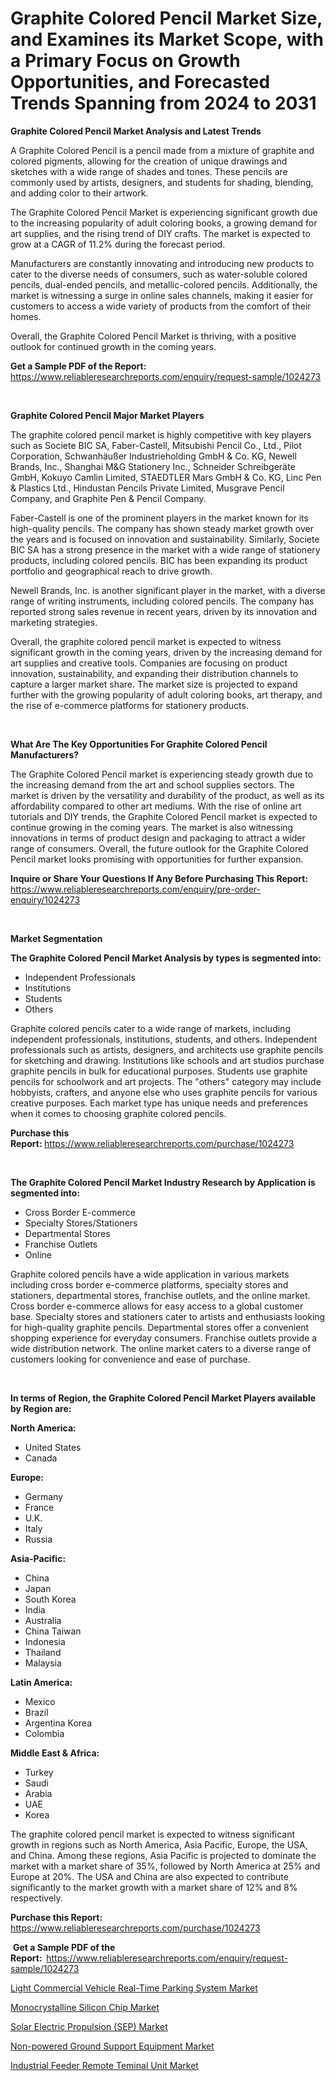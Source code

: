 <p><h1>Graphite Colored Pencil Market Size, and Examines its Market Scope, with a Primary Focus on Growth Opportunities, and Forecasted Trends Spanning from 2024 to 2031</h1></p><p><strong>Graphite Colored Pencil Market Analysis and Latest Trends</strong></p>
<p><p>A Graphite Colored Pencil is a pencil made from a mixture of graphite and colored pigments, allowing for the creation of unique drawings and sketches with a wide range of shades and tones. These pencils are commonly used by artists, designers, and students for shading, blending, and adding color to their artwork.</p><p>The Graphite Colored Pencil Market is experiencing significant growth due to the increasing popularity of adult coloring books, a growing demand for art supplies, and the rising trend of DIY crafts. The market is expected to grow at a CAGR of 11.2% during the forecast period.</p><p>Manufacturers are constantly innovating and introducing new products to cater to the diverse needs of consumers, such as water-soluble colored pencils, dual-ended pencils, and metallic-colored pencils. Additionally, the market is witnessing a surge in online sales channels, making it easier for customers to access a wide variety of products from the comfort of their homes.</p><p>Overall, the Graphite Colored Pencil Market is thriving, with a positive outlook for continued growth in the coming years.</p></p>
<p><strong>Get a Sample PDF of the Report:&nbsp;</strong> <a href="https://www.reliableresearchreports.com/enquiry/request-sample/1024273">https://www.reliableresearchreports.com/enquiry/request-sample/1024273</a></p>
<p>&nbsp;</p>
<p><strong>Graphite Colored Pencil Major Market Players</strong></p>
<p><p>The graphite colored pencil market is highly competitive with key players such as Societe BIC SA, Faber-Castell, Mitsubishi Pencil Co., Ltd., Pilot Corporation, Schwanhäußer Industrieholding GmbH & Co. KG, Newell Brands, Inc., Shanghai M&G Stationery Inc., Schneider Schreibgeräte GmbH, Kokuyo Camlin Limited, STAEDTLER Mars GmbH & Co. KG, Linc Pen & Plastics Ltd., Hindustan Pencils Private Limited, Musgrave Pencil Company, and Graphite Pen & Pencil Company.</p><p>Faber-Castell is one of the prominent players in the market known for its high-quality pencils. The company has shown steady market growth over the years and is focused on innovation and sustainability. Similarly, Societe BIC SA has a strong presence in the market with a wide range of stationery products, including colored pencils. BIC has been expanding its product portfolio and geographical reach to drive growth.</p><p>Newell Brands, Inc. is another significant player in the market, with a diverse range of writing instruments, including colored pencils. The company has reported strong sales revenue in recent years, driven by its innovation and marketing strategies.</p><p>Overall, the graphite colored pencil market is expected to witness significant growth in the coming years, driven by the increasing demand for art supplies and creative tools. Companies are focusing on product innovation, sustainability, and expanding their distribution channels to capture a larger market share. The market size is projected to expand further with the growing popularity of adult coloring books, art therapy, and the rise of e-commerce platforms for stationery products.</p></p>
<p>&nbsp;</p>
<p><strong>What Are The Key Opportunities For Graphite Colored Pencil Manufacturers?</strong></p>
<p><p>The Graphite Colored Pencil market is experiencing steady growth due to the increasing demand from the art and school supplies sectors. The market is driven by the versatility and durability of the product, as well as its affordability compared to other art mediums. With the rise of online art tutorials and DIY trends, the Graphite Colored Pencil market is expected to continue growing in the coming years. The market is also witnessing innovations in terms of product design and packaging to attract a wider range of consumers. Overall, the future outlook for the Graphite Colored Pencil market looks promising with opportunities for further expansion.</p></p>
<p><strong>Inquire or Share Your Questions If Any Before Purchasing This Report:</strong> <a href="https://www.reliableresearchreports.com/enquiry/pre-order-enquiry/1024273">https://www.reliableresearchreports.com/enquiry/pre-order-enquiry/1024273</a></p>
<p>&nbsp;</p>
<p><strong>Market Segmentation</strong></p>
<p><strong>The Graphite Colored Pencil Market Analysis by types is segmented into:</strong></p>
<p><ul><li>Independent Professionals</li><li>Institutions</li><li>Students</li><li>Others</li></ul></p>
<p><p>Graphite colored pencils cater to a wide range of markets, including independent professionals, institutions, students, and others. Independent professionals such as artists, designers, and architects use graphite pencils for sketching and drawing. Institutions like schools and art studios purchase graphite pencils in bulk for educational purposes. Students use graphite pencils for schoolwork and art projects. The "others" category may include hobbyists, crafters, and anyone else who uses graphite pencils for various creative purposes. Each market type has unique needs and preferences when it comes to choosing graphite colored pencils.</p></p>
<p><strong>Purchase this Report:&nbsp;</strong><a href="https://www.reliableresearchreports.com/purchase/1024273">https://www.reliableresearchreports.com/purchase/1024273</a></p>
<p>&nbsp;</p>
<p><strong>The Graphite Colored Pencil Market Industry Research by Application is segmented into:</strong></p>
<p><ul><li>Cross Border E-commerce</li><li>Specialty Stores/Stationers</li><li>Departmental Stores</li><li>Franchise Outlets</li><li>Online</li></ul></p>
<p><p>Graphite colored pencils have a wide application in various markets including cross border e-commerce platforms, specialty stores and stationers, departmental stores, franchise outlets, and the online market. Cross border e-commerce allows for easy access to a global customer base. Specialty stores and stationers cater to artists and enthusiasts looking for high-quality graphite pencils. Departmental stores offer a convenient shopping experience for everyday consumers. Franchise outlets provide a wide distribution network. The online market caters to a diverse range of customers looking for convenience and ease of purchase.</p></p>
<p>&nbsp;</p>
<p><strong>In terms of Region, the Graphite Colored Pencil Market Players available by Region are:</strong></p>
<p>
    <p> <strong> North America: </strong>
        <ul>
            <li>United States</li>
            <li>Canada</li>
        </ul>
        </p> 
    <p> <strong> Europe: </strong>
        <ul>
            <li>Germany</li>
            <li>France</li>
            <li>U.K.</li>
            <li>Italy</li>
            <li>Russia</li>
        </ul>
        </p> 
    <p> <strong> Asia-Pacific: </strong>
        <ul>
            <li>China</li>
            <li>Japan</li>
            <li>South Korea</li>
            <li>India</li>
            <li>Australia</li>
            <li>China Taiwan</li>
            <li>Indonesia</li>
            <li>Thailand</li>
            <li>Malaysia</li>
        </ul>
        </p> 
    <p> <strong> Latin America: </strong>
        <ul>
            <li>Mexico</li>
            <li>Brazil</li>
            <li>Argentina Korea</li>
            <li>Colombia</li>
        </ul>
        </p> 
    <p> <strong> Middle East & Africa: </strong>
        <ul>
            <li>Turkey</li>
            <li>Saudi</li>
            <li>Arabia</li>
            <li>UAE</li>
            <li>Korea</li>
        </ul>
    </p>
    </p>
<p><p>The graphite colored pencil market is expected to witness significant growth in regions such as North America, Asia Pacific, Europe, the USA, and China. Among these regions, Asia Pacific is projected to dominate the market with a market share of 35%, followed by North America at 25% and Europe at 20%. The USA and China are also expected to contribute significantly to the market growth with a market share of 12% and 8% respectively.</p></p>
<p><strong>Purchase this Report: </strong><a href="https://www.reliableresearchreports.com/purchase/1024273">https://www.reliableresearchreports.com/purchase/1024273</a></p>
<p>&nbsp;<strong>Get a Sample PDF of the Report:&nbsp;&nbsp;</strong><a href="https://www.reliableresearchreports.com/enquiry/request-sample/1024273">https://www.reliableresearchreports.com/enquiry/request-sample/1024273</a></p>
<p><strong></strong></p>
<p><p><a href="https://github.com/sofayahoo2023/Market-Research-Report-List-3/blob/main/light-commercial-vehicle-real-time-parking-system-market.md">Light Commercial Vehicle Real-Time Parking System Market</a></p><p><a href="https://github.com/joannesouthgate/Market-Research-Report-List-1/blob/main/monocrystalline-silicon-chip-market.md">Monocrystalline Silicon Chip Market</a></p><p><a href="https://medium.com/@beauhagenes2023/solar-electric-propulsion-sep-nbsp-market-focuses-on-market-share-size-and-projected-forecast-b8d91ac7fadd">Solar Electric Propulsion (SEP) Market</a></p><p><a href="https://issuu.com/reportprime-2/docs/non-powered-ground-support-equipment-market-size-2">Non-powered Ground Support Equipment Market</a></p><p><a href="https://issuu.com/reportprime-2/docs/industrial-feeder-remote-teminal-unit-market-size-">Industrial Feeder Remote Teminal Unit Market</a></p></p>